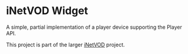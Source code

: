 iNetVOD Widget
==============

A simple, partial implementation of a player device supporting the Player API.

This project is part of the larger [iNetVOD](https://github.com/grtvd/inetvod) project.
